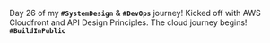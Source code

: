  Day 26 of my **`#SystemDesign`** & **`#DevOps`** journey! Kicked off with AWS Cloudfront and API Design Principles. The cloud journey begins! **`#BuildInPublic`**